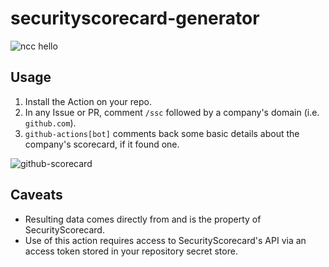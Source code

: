 # securityscorecard-generator

![ncc](https://github.com/ffink/securityscorecard-generator/workflows/ncc/badge.svg)
hello
## Usage

1. Install the Action on your repo.
2. In any Issue or PR, comment `/ssc` followed by a company's domain (i.e. `github.com`).
3. `github-actions[bot]` comments back some basic details about the company's scorecard, if it found one.

![github-scorecard](https://user-images.githubusercontent.com/29130874/77120206-7dff2a80-69f5-11ea-816b-b06889c51fd6.png)

## Caveats

- Resulting data comes directly from and is the property of SecurityScorecard.
- Use of this action requires access to SecurityScorecard's API via an access token stored in your repository secret store.
